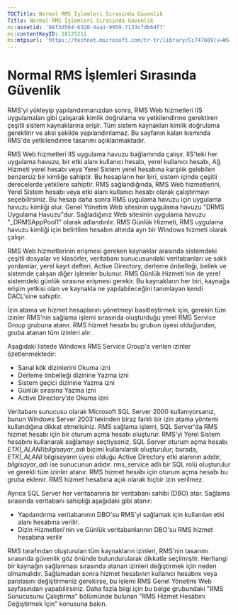 ```yaml
---
TOCTitle: Normal RMS İşlemleri Sırasında Güvenlik
Title: Normal RMS İşlemleri Sırasında Güvenlik
ms:assetid: '98f3d584-6320-4aa1-9959-7133cfdb6df7'
ms:contentKeyID: 18125211
ms:mtpsurl: 'https://technet.microsoft.com/tr-tr/library/Cc747609(v=WS.10)'
---
```


Normal RMS İşlemleri Sırasında Güvenlik
=======================================

RMS'yi yükleyip yapılandırmanızdan sonra, RMS Web hizmetleri IIS uygulamaları gibi çalışarak kimlik doğrulama ve yetkilendirme gerektiren çeşitli sistem kaynaklarına erişir. Tüm sistem kaynakları kimlik doğrulama gerektirir ve aksi şekilde yapılandırılamaz. Bu sayfanın kalan kısmında RMS'de yetkilendirme tasarımı açıklanmaktadır.

RMS Web hizmetleri IIS uygulama havuzu bağlamında çalışır. IIS'teki her uygulama havuzu, bir etki alanı kullanıcı hesabı, yerel kullanıcı hesabı, Ağ Hizmeti yerel hesabı veya Yerel Sistem yerel hesabına karşılık gelebilen benzersiz bir kimliğe sahiptir. Bu hesapların her biri, sistem içinde çeşitli derecelerde yetkilere sahiptir. RMS sağlandığında, RMS Web hizmetlerini, Yerel Sistem hesabı veya etki alanı kullanıcı hesabı olarak çalıştırmayı seçebilirsiniz. Bu hesap daha sonra RMS uygulama havuzu için uygulama havuzu kimliği olur. Genel Yönetim Web sitesinin uygulama havuzu "DRMS Uygulama Havuzu"dur. Sağladığınız Web sitesinin uygulama havuzu "\_DRMSAppPool1" olarak adlandırılır. RMS Günlük Hizmeti, RMS uygulama havuzu kimliği için belirtilen hesabın altında ayrı bir Windows hizmeti olarak çalışır.

RMS Web hizmetlerinin erişmesi gereken kaynaklar arasında sistemdeki çeşitli dosyalar ve klasörler, veritabanı sunucusundaki veritabanları ve saklı yordamlar, yerel kayıt defteri, Active Directory, derleme önbelleği, bellek ve sistemde çalışan diğer işlemler bulunur. RMS Günlük Hizmeti'nin de yerel sistemdeki günlük sırasına erişmesi gerekir. Bu kaynakların her biri, kaynağa erişim yetkisi olan ve kaynakla ne yapılabileceğini tanımlayan kendi DACL'sine sahiptir.

İzin atama ve hizmet hesaplarını yönetmeyi basitleştirmek için, gerekin tüm izinler RMS'nin sağlama işlemi sırasında oluşturduğu yerel RMS Service Group grubuna atanır. RMS hizmet hesabı bu grubun üyesi olduğundan, gruba atanan tüm izinleri alır.

Aşağıdaki listede Windows RMS Service Group'a verilen izinler özetlenmektedir:

-   Sanal kök dizinlerini Okuma izni
-   Derleme önbelleği dizinine Yazma izni
-   Sistem geçici dizinine Yazma izni
-   Günlük sırasına Yazma izni
-   Active Directory'de Okuma izni

Veritabanı sunucusu olarak Microsoft SQL Server 2000 kullanıyorsanız, bunun Windows Server 2003'tekinden biraz farklı bir izin atama yöntemi kullandığına dikkat etmelisiniz. RMS sağlama işlemi, SQL Server'da RMS hizmet hesabı için bir oturum açma hesabı oluşturur. RMS'yi Yerel Sistem hesabını kullanarak sağlamayı seçtiyseniz, SQL Server oturum açma hesabı *ETKİ\_ALANI\\bilgisayar\_adı* biçimi kullanılarak oluşturulur; burada, *ETKİ\_ALANI* bilgisayarın üyesi olduğu Active Directory etki alanının adıdır, *bilgisayar\_adı* ise sunucunun adıdır. rms\_service adlı bir SQL rolü oluşturulur ve gerekli tüm izinler atanır. RMS hizmet hesabı için oturum açma hesabı bu gruba eklenir. RMS hizmet hesabına açık olarak hiçbir izin verilmez.

Ayrıca SQL Server her veritabanına bir veritabanı sahibi (DBO) atar. Sağlama sırasında veritabanı sahipliği aşağıdaki gibi atanır:

-   Yapılandırma veritabanının DBO'su RMS'yi sağlamak için kullanılan etki alanı hesabına verilir.
-   Dizin Hizmetleri'nin ve Günlük veritabanlarının DBO'su RMS hizmet hesabına verilir

RMS tarafından oluşturulan tüm kaynakların izinleri, RMS'nin tasarımı sırasında güvenlik göz önünde bulundurularak dikkatle seçilmiştir. Herhangi bir kaynağın sağlanması sırasında atanan izinleri değiştirmek için neden olmamalıdır. Sağlamadan sonra hizmet hesabının kullanıcı hesabını veya parolasını değiştirmeniz gerekirse, bu işlemi RMS Genel Yönetimi Web sayfasından yapabilirsiniz. Daha fazla bilgi için bu belge grubundaki "RMS Sunucusunu Çalıştırma" bölümünde bulunan "RMS Hizmet Hesabını Değiştirmek İçin" konusuna bakın.
